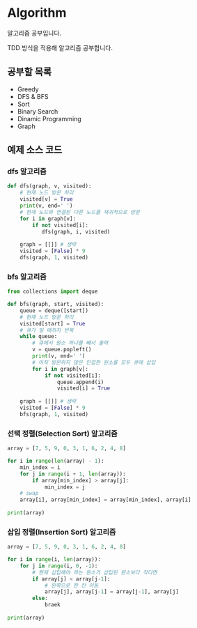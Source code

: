 # Algorithm   

알고리즘 공부입니다.  

TDD 방식을 적용해 알고리즘 공부합니다.

## 공부할 목록

* Greedy
* DFS & BFS
* Sort
* Binary Search
* Dinamic Programming
* Graph

## 예제 소스 코드

### dfs 알고리즘

~~~python
def dfs(graph, v, visited):
    # 현재 노드 방문 처리
    visited[v] = True
    print(v, end=' ')
    # 현재 노드와 연결된 다른 노드를 재귀적으로 방문
    for i in graph[v]:
        if not visited[i]:
           dfs(graph, i, visited)
           
    graph = [[]] # 생략
    visited = [False] * 9
    dfs(graph, 1, visited)
~~~

### bfs 알고리즘

~~~python
from collections import deque

def bfs(graph, start, visited):
    queue = deque([start])
    # 현재 노드 방문 처리
    visited[start] = True
    # 큐가 빌 때까지 반복
    while queue:
        # 큐에서 원소 하나를 빼서 출력
        v = queue.popleft()
        print(v, end=' ')
        # 아직 방문하지 않은 인접한 원소를 모두 큐에 삽입
        for i in graph[v]:
            if not visited[i]:
                queue.append(i)
                visited[i] = True
           
    graph = [[]] # 생략
    visited = [False] * 9
    bfs(graph, 1, visited)
~~~

### 선택 정렬(Selection Sort) 알고리즘

~~~python
array = [7, 5, 9, 0, 3, 1, 6, 2, 4, 8]

for i in range(len(array) - 1):
    min_index = i
    for j in range(i + 1, len(array)):
        if array[min_index] > array[j]:
            min_index = j
    # swap
    array[i], array[min_index] = array[min_index], array[i]
    
print(array)
~~~

### 삽입 정렬(Insertion Sort) 알고리즘

~~~python
array = [7, 5, 9, 0, 3, 1, 6, 2, 4, 8]

for i in range(i, len(array)):
    for j in range(i, 0, -1):
        # 현재 삽입해야 하는 원소가 삽입된 원소보다 작다면 
        if array[j] < array[j-1]:
            # 왼쪽으로 한 칸 이동
            array[j], array[j-1] = array[j-1], array[j]
        else:
            braek
    
print(array)
~~~
